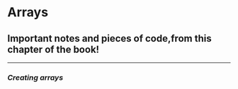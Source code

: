 # Arrays
## Important notes and pieces of code,from this chapter of the book!

___
### *Creating arrays*


